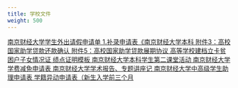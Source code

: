 ```yaml
---
title: 学校文件
weight: 500
---
```


<a href="/zl/南京财经大学学生外出请假申请单.doc" download="南京财经大学学生外出请假申请单"> 南京财经大学学生外出请假申请单 </a>
<a href="/zl/1.补录申请表《南京财经大学本科.doc" download="1.补录申请表《南京财经大学本科.doc"> 1.补录申请表《南京财经大学本科 </a>
<a href="/zl/附件3：高校国家助学贷款还款确认.doc" download="附件3：高校国家助学贷款还款确认"> 附件3：高校国家助学贷款还款确认 </a>
<a href="/zl/附件5：高校国家助学贷款展期协议.doc" download="附件5：高校国家助学贷款展期协议"> 附件5：高校国家助学贷款展期协议 </a>
<a href="/zl/高等学校建档立卡贫困户子女情况证.doc" download="高等学校建档立卡贫困户子女情况证"> 高等学校建档立卡贫困户子女情况证 </a>
<a href="/zl/绩点证明模板.docx" download="绩点证明模板"> 绩点证明模板 </a>
<a href="/zl/南京财经大学本科学生第二课堂活动.doc" download="南京财经大学本科学生第二课堂活动"> 南京财经大学本科学生第二课堂活动 </a>
<a href="/zl/南京财经大学学费减免申请表.doc" download="南京财经大学学费减免申请表"> 南京财经大学学费减免申请表 </a>
<a href="/zl/南京财经大学学术报告、专题讲座记.doc" download="南京财经大学学术报告、专题讲座记"> 南京财经大学学术报告、专题讲座记 </a>
<a href="/zl/南京财经大学中高级学生助理申请表.docx" download="南京财经大学中高级学生助理申请表"> 南京财经大学中高级学生助理申请表 </a>
<a href="/zl/学籍异动申请表（新生入学前三个月.doc" download="学籍异动申请表（新生入学前三个月"> 学籍异动申请表（新生入学前三个月 </a>

